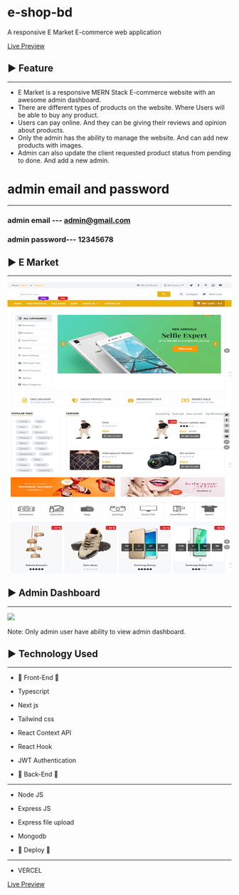 # e-shop-bd


A responsive E Market E-commerce web application

[Live Preview](https://e-shop-bd.vercel.app/) 





## :arrow_forward: Feature
---

- E Market is a responsive MERN Stack E-commerce website with an awesome admin dashboard.
- There are different types of products on the website. Where Users will be able to buy any product.	
- Users can pay online. And they can be giving their reviews and opinion about products.
- Only the admin has the ability to manage the website. And can add new products with images.
- Admin can also update the client requested product status from pending to done. And add a new admin.


# admin email and password 
---
### admin email --- admin@gmail.com
### admin password--- 12345678

## :arrow_forward: E Market
---
![](https://github.com/RaselKazi/RaselKazi-Protfolio-1.0/blob/main/public/image/projects/nextecom.png) 

## :arrow_forward: Admin Dashboard
---

![](https://res.cloudinary.com/dfwtzokma/image/upload/v1648474357/Screenshot_2022-03-28_191730_lbedxv.png)

Note: Only admin user have ability to view admin dashboard.



## :arrow_forward: Technology Used
---
- :stars: Front-End :stars:
- Typescript
- Next js
- Tailwind css
- React Context API
- React Hook
- JWT Authentication



- :stars: Back-End :stars:
---

- Node JS
- Express JS
- Express file upload
- Mongodb



- :repeat: Deploy :repeat:
---

- VERCEL

[Live Preview](https://e-shop-bd.vercel.app/)
